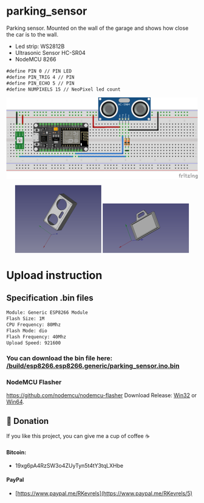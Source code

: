 # parking_sensor
Parking sensor. Mounted on the wall of the garage and shows how close the car is to the wall.

- Led strip: WS2812B
- Ultrasonic Sensor HC-SR04
- NodeMCU 8266

```
#define PIN 0 // PIN LED
#define PIN_TRIG 4 // PIN
#define PIN_ECHO 5 // PIN
#define NUMPIXELS 15 // NeoPixel led count
```

![image](https://github.com/renat2985/parking_sensor/blob/main/img/shematic.png)

<p align="center">
<img src="https://github.com/renat2985/parking_sensor/blob/main/img/stl1.png" width=45% height=45%>
<img src="https://github.com/renat2985/parking_sensor/blob/main/img/stl2.png" width=45% height=45%>
</p>

# Upload instruction
## Specification .bin files

    Module: Generic ESP8266 Module
    Flash Size: 1M
    CPU Frequency: 80Mhz
    Flash Mode: dio
    Flash Frequency: 40Mhz
    Upload Speed: 921600

### You can download the bin file here: [/build/esp8266.esp8266.generic/parking_sensor.ino.bin](https://github.com/renat2985/parking_sensor/raw/main/build/esp8266.esp8266.generic/parking_sensor.ino.bin)

### NodeMCU Flasher
https://github.com/nodemcu/nodemcu-flasher
Download Release: [Win32](https://github.com/nodemcu/nodemcu-flasher/blob/master/Win32/Release/ESP8266Flasher.exe) or [Win64](https://github.com/nodemcu/nodemcu-flasher/blob/master/Win64/Release/ESP8266Flasher.exe).


## :battery: Donation

If you like this project, you can give me a cup of coffee :coffee:

#### Bitcoin:

- 19xg6pA4RzSW3o4ZUyTyn5t4tY3tqLXHbe

#### PayPal

- [https://www.paypal.me/RKevrels](https://www.paypal.me/RKevrels/5)

